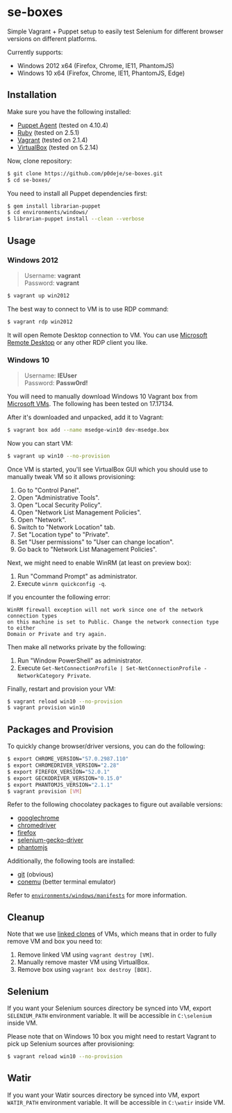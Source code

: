 # se-boxes

Simple Vagrant + Puppet setup to easily test Selenium for different browser
versions on different platforms.

Currently supports:

* Windows 2012 x64 (Firefox, Chrome, IE11, PhantomJS)
* Windows 10 x64 (Firefox, Chrome, IE11, PhantomJS, Edge)

## Installation

Make sure you have the following installed:

* [Puppet Agent](https://docs.puppet.com/puppet/4.9/#getting-started) (tested on 4.10.4)
* [Ruby](https://www.ruby-lang.org) (tested on 2.5.1)
* [Vagrant](https://www.vagrantup.com) (tested on 2.1.4)
* [VirtualBox](https://www.virtualbox.org) (tested on 5.2.14)

Now, clone repository:

```bash
$ git clone https://github.com/p0deje/se-boxes.git
$ cd se-boxes/
```

You need to install all Puppet dependencies first:

```bash
$ gem install librarian-puppet
$ cd environments/windows/
$ librarian-puppet install --clean --verbose
```

## Usage

### Windows 2012

> Username: **vagrant**<br />
> Password: **vagrant**<br />

```bash
$ vagrant up win2012
```

The best way to connect to VM is to use RDP command:

```bash
$ vagrant rdp win2012
```

It will open Remote Desktop connection to VM. You can use
[Microsoft Remote Desktop](https://itunes.apple.com/ru/app/microsoft-remote-desktop)
or any other RDP client you like.

### Windows 10

> Username: **IEUser**<br />
> Password: **Passw0rd!**<br />

You will need to manually download Windows 10 Vagrant box from
[Microsoft VMs](https://developer.microsoft.com/en-us/microsoft-edge/tools/vms/).
The following has been tested on 17.17134.

After it's downloaded and unpacked, add it to Vagrant:

```bash
$ vagrant box add --name msedge-win10 dev-msedge.box
```

Now you can start VM:

```bash
$ vagrant up win10 --no-provision
```

Once VM is started, you'll see VirtualBox GUI which you should use to manually
tweak VM so it allows provisioning:

1. Go to "Control Panel".
2. Open "Administrative Tools".
3. Open "Local Security Policy".
4. Open "Network List Management Policies".
5. Open "Network".
6. Switch to "Network Location" tab.
7. Set "Location type" to "Private".
8. Set "User permissions" to "User can change location".
9. Go back to "Network List Management Policies".

Next, we might need to enable WinRM (at least on preview box):

1. Run "Command Prompt" as administrator.
2. Execute `winrm quickconfig -q`.

If you encounter the following error:

```
WinRM firewall exception will not work since one of the network connection types
on this machine is set to Public. Change the network connection type to either
Domain or Private and try again.
```

Then make all networks private by the following:

1. Run "Window PowerShell" as administrator.
2. Execute `Get-NetConnectionProfile | Set-NetConnectionProfile -NetworkCategory Private`.

Finally, restart and provision your VM:

```bash
$ vagrant reload win10 --no-provision
$ vagrant provision win10
```

## Packages and Provision

To quickly change browser/driver versions, you can do the following:

```bash
$ export CHROME_VERSION="57.0.2987.110"
$ export CHROMEDRIVER_VERSION="2.28"
$ export FIREFOX_VERSION="52.0.1"
$ export GECKODRIVER_VERSION="0.15.0"
$ export PHANTOMJS_VERSION="2.1.1"
$ vagrant provision [VM]
```

Refer to the following chocolatey packages to figure out available versions:

* [googlechrome](https://chocolatey.org/packages/googlechrome)
* [chromedriver](https://chocolatey.org/packages/chromedriver)
* [firefox](https://chocolatey.org/packages/firefox)
* [selenium-gecko-driver](https://chocolatey.org/packages/selenium-gecko-driver)
* [phantomjs](https://chocolatey.org/packages/phantomjs)

Additionally, the following tools are installed:

* [git](https://chocolatey.org/packages/git) (obvious)
* [conemu](https://chocolatey.org/packages/conemu) (better terminal emulator)

Refer to [`environments/windows/manifests`](environments/windows/manifests) for
more information.

## Cleanup

Note that we use [linked clones](https://www.vagrantup.com/docs/virtualbox/configuration.html#linked-clones)
of VMs, which means that in order to fully remove VM and box you need to:

1. Remove linked VM using `vagrant destroy [VM]`.
2. Manually remove master VM using VirtualBox.
3. Remove box using `vagrant box destroy [BOX]`.

## Selenium

If you want your Selenium sources directory be synced into VM, export `SELENIUM_PATH`
environment variable. It will be accessible in `C:\selenium` inside VM.

Please note that on Windows 10 box you might need to restart Vagrant to
pick up Selenium sources after provisioning:

```bash
$ vagrant reload win10 --no-provision
```

## Watir

If you want your Watir sources directory be synced into VM, export `WATIR_PATH`
environment variable. It will be accessible in `C:\watir` inside VM.
